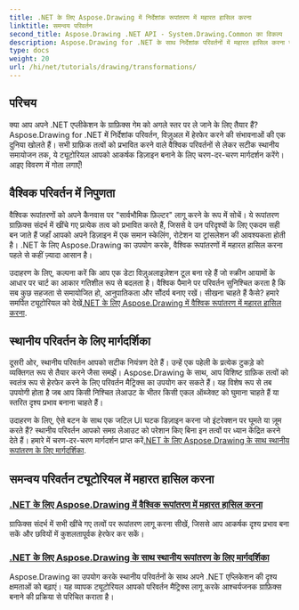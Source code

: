 ```yaml
---
title: .NET के लिए Aspose.Drawing में निर्देशांक रूपांतरण में महारत हासिल करना
linktitle: समन्वय परिवर्तन
second_title: Aspose.Drawing .NET API - System.Drawing.Common का विकल्प
description: Aspose.Drawing for .NET के साथ निर्देशांक परिवर्तनों में महारत हासिल करना सीखें। जानें कि दृश्य उत्कृष्टता के लिए वैश्विक और स्थानीय परिवर्तनों को कैसे लागू किया जाए।
type: docs
weight: 20
url: /hi/net/tutorials/drawing/transformations/
---
```

## परिचय

क्या आप अपने .NET एप्लीकेशन के ग्राफ़िक्स गेम को अगले स्तर पर ले जाने के लिए तैयार हैं? Aspose.Drawing for .NET में निर्देशांक परिवर्तन, विज़ुअल में हेरफेर करने की संभावनाओं की एक दुनिया खोलते हैं। सभी ग्राफ़िक तत्वों को प्रभावित करने वाले वैश्विक परिवर्तनों से लेकर सटीक स्थानीय समायोजन तक, ये ट्यूटोरियल आपको आकर्षक डिज़ाइन बनाने के लिए चरण-दर-चरण मार्गदर्शन करेंगे। आइए विवरण में गोता लगाएँ!

## वैश्विक परिवर्तन में निपुणता

वैश्विक रूपांतरणों को अपने कैनवास पर "सार्वभौमिक फ़िल्टर" लागू करने के रूप में सोचें। ये रूपांतरण ग्राफ़िक्स संदर्भ में खींचे गए प्रत्येक तत्व को प्रभावित करते हैं, जिससे वे उन परिदृश्यों के लिए एकदम सही बन जाते हैं जहाँ आपको अपने डिज़ाइन में एक समान स्केलिंग, रोटेशन या ट्रांसलेशन की आवश्यकता होती है। .NET के लिए Aspose.Drawing का उपयोग करके, वैश्विक रूपांतरणों में महारत हासिल करना पहले से कहीं ज़्यादा आसान है।

 उदाहरण के लिए, कल्पना करें कि आप एक डेटा विज़ुअलाइज़ेशन टूल बना रहे हैं जो स्क्रीन आयामों के आधार पर चार्ट का आकार गतिशील रूप से बदलता है। वैश्विक पैमाने पर परिवर्तन सुनिश्चित करता है कि सब कुछ सहजता से समायोजित हो, आनुपातिकता और सौंदर्य बनाए रखें। सीखना चाहते हैं कैसे? हमारे समर्पित ट्यूटोरियल को देखें[.NET के लिए Aspose.Drawing में वैश्विक रूपांतरण में महारत हासिल करना](./mastering-global-transformations/).

## स्थानीय परिवर्तन के लिए मार्गदर्शिका

दूसरी ओर, स्थानीय परिवर्तन आपको सटीक नियंत्रण देते हैं। उन्हें एक पहेली के प्रत्येक टुकड़े को व्यक्तिगत रूप से तैयार करने जैसा समझें। Aspose.Drawing के साथ, आप विशिष्ट ग्राफ़िक तत्वों को स्वतंत्र रूप से हेरफेर करने के लिए परिवर्तन मैट्रिक्स का उपयोग कर सकते हैं। यह विशेष रूप से तब उपयोगी होता है जब आप किसी निश्चित लेआउट के भीतर किसी एकल ऑब्जेक्ट को घुमाना चाहते हैं या स्तरित दृश्य प्रभाव बनाना चाहते हैं।

 उदाहरण के लिए, ऐसे बटन के साथ एक जटिल UI घटक डिज़ाइन करना जो इंटरेक्शन पर घूमते या ज़ूम करते हैं? स्थानीय परिवर्तन आपको समग्र लेआउट को परेशान किए बिना इन तत्वों पर ध्यान केंद्रित करने देते हैं। हमारे में चरण-दर-चरण मार्गदर्शन प्राप्त करें[.NET के लिए Aspose.Drawing के साथ स्थानीय रूपांतरण के लिए मार्गदर्शिका](./guide-to-local-transformation/).

## समन्वय परिवर्तन ट्यूटोरियल में महारत हासिल करना
### [.NET के लिए Aspose.Drawing में वैश्विक रूपांतरण में महारत हासिल करना](./mastering-global-transformations/)
ग्राफिक्स संदर्भ में सभी खींचे गए तत्वों पर रूपांतरण लागू करना सीखें, जिससे आप आकर्षक दृश्य प्रभाव बना सकें और छवियों में कुशलतापूर्वक हेरफेर कर सकें।
### [.NET के लिए Aspose.Drawing के साथ स्थानीय रूपांतरण के लिए मार्गदर्शिका](./guide-to-local-transformation/)
Aspose.Drawing का उपयोग करके स्थानीय परिवर्तनों के साथ अपने .NET एप्लिकेशन की दृश्य क्षमताओं को बढ़ाएं। यह व्यापक ट्यूटोरियल आपको परिवर्तन मैट्रिक्स लागू करके आश्चर्यजनक ग्राफ़िक्स बनाने की प्रक्रिया से परिचित कराता है।